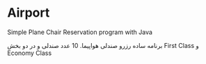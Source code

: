 # Airport
Simple Plane Chair Reservation program with Java

برنامه ساده رزرو صندلی هواپیما. 10 عدد صندلی و در دو بخش First Class و Economy Class
